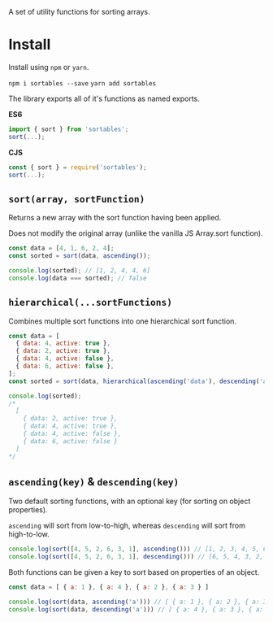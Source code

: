 A set of utility functions for sorting arrays.

# Install

Install using `npm` or `yarn`.

`npm i sortables --save`
`yarn add sortables`

The library exports all of it's functions as named exports.

**ES6**

```javascript
import { sort } from 'sortables';
sort(...);
```

**CJS**

```javascript
const { sort } = require('sortables');
sort(...);
```

## `sort(array, sortFunction)`

Returns a new array with the sort function having been applied.

Does not modify the original array (unlike the vanilla JS Array.sort function).

```javascript
const data = [4, 1, 6, 2, 4];
const sorted = sort(data, ascending());

console.log(sorted); // [1, 2, 4, 4, 6]
console.log(data === sorted); // false
```

## `hierarchical(...sortFunctions)`

Combines multiple sort functions into one hierarchical sort function.

```javascript
const data = [
  { data: 4, active: true },
  { data: 2, active: true },
  { data: 4, active: false },
  { data: 6, active: false },
];
const sorted = sort(data, hierarchical(ascending('data'), descending('active')));

console.log(sorted);
/*
  [
    { data: 2, active: true },
    { data: 4, active: true },
    { data: 4, active: false },
    { data: 6, active: false }
  ]
*/
```

## `ascending(key)` & `descending(key)`

Two default sorting functions, with an optional key (for sorting on object properties).

`ascending` will sort from low-to-high, whereas `descending` will sort from high-to-low.

```javascript
console.log(sort([4, 5, 2, 6, 3, 1], ascending())) // [1, 2, 3, 4, 5, 6]
console.log(sort([4, 5, 2, 6, 3, 1], descending())) // [6, 5, 4, 3, 2, 1]
```

Both functions can be given a key to sort based on properties of an object.

```javascript
const data = [ { a: 1 }, { a: 4 }, { a: 2 }, { a: 3 } ]

console.log(sort(data, ascending('a'))) // [ { a: 1 }, { a: 2 }, { a: 3 }, { a: 4 } ]
console.log(sort(data, descending('a'))) // [ { a: 4 }, { a: 3 }, { a: 2 }, { a: 1 } ]
